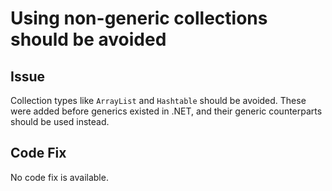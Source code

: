 # Using non-generic collections should be avoided

## Issue

Collection types like `ArrayList` and `Hashtable` should be avoided. These were added before generics existed in .NET, and their generic counterparts should be used instead.

## Code Fix

No code fix is available.